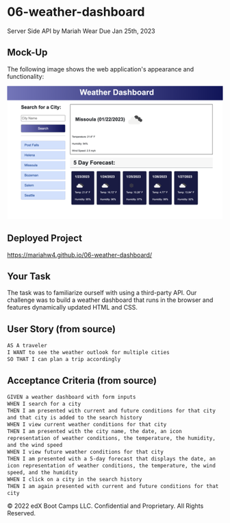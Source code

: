 # 06-weather-dashboard
Server Side API by Mariah Wear
Due Jan 25th, 2023

## Mock-Up

The following image shows the web application's appearance and functionality:

![The weather app includes a search option, a list of cities, and a five-day forecast and current weather conditions for Missoula.](./assets/images/weather-dashboard-screenshot.png)

## Deployed Project
https://mariahw4.github.io/06-weather-dashboard/

## Your Task

The task was to familiarize ourself with using a third-party API. Our challenge was to build a weather dashboard that runs in the browser and features dynamically updated HTML and CSS.

## User Story (from source)

```
AS A traveler
I WANT to see the weather outlook for multiple cities
SO THAT I can plan a trip accordingly
```

## Acceptance Criteria (from source)

```
GIVEN a weather dashboard with form inputs
WHEN I search for a city
THEN I am presented with current and future conditions for that city and that city is added to the search history
WHEN I view current weather conditions for that city
THEN I am presented with the city name, the date, an icon representation of weather conditions, the temperature, the humidity, and the wind speed
WHEN I view future weather conditions for that city
THEN I am presented with a 5-day forecast that displays the date, an icon representation of weather conditions, the temperature, the wind speed, and the humidity
WHEN I click on a city in the search history
THEN I am again presented with current and future conditions for that city
```


© 2022 edX Boot Camps LLC. Confidential and Proprietary. All Rights Reserved.
